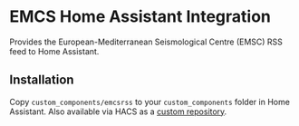 # EMCS Home Assistant Integration

Provides the European-Mediterranean Seismological Centre (EMSC) RSS feed to Home Assistant.

## Installation
Copy `custom_components/emcsrss` to your `custom_components` folder in Home Assistant. Also available via HACS as a [custom repository](https://hacs.xyz/docs/faq/custom_repositories).